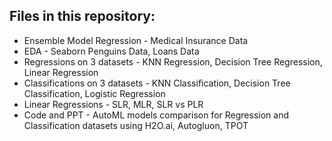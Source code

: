 Files in this repository:
--------------------------
- Ensemble Model Regression - Medical Insurance Data
- EDA - Seaborn Penguins Data, Loans Data
- Regressions on 3 datasets - KNN Regression, Decision Tree Regression, Linear Regression
- Classifications on 3 datasets - KNN Classification, Decision Tree Classification, Logistic Regression
- Linear Regressions - SLR, MLR, SLR vs PLR
- Code and PPT - AutoML models comparison for Regression and Classification datasets using H2O.ai, Autogluon, TPOT
